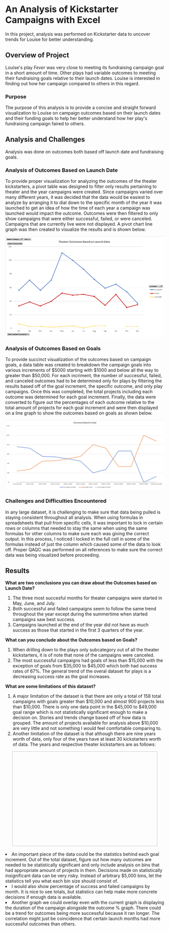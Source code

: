# An Analysis of Kickstarter Campaigns with Excel
In this project, analysis was performed on Kickstarter data to uncover trends for Louise for better understanding.

## Overview of Project
Louise's play *Fever* was very close to meeting its fundraising campaign goal in a short amount of time. Other plays had variable outcomes to meeting their fundraising goals relative to their launch dates. Louise is interested in finding out how her campaign compared to others in this regard.
### Purpose
The purpose of this analysis is to provide a concise and straight forward visualization to Louise on campaign outcomes based on their launch dates and their funding goals to help her better understand how her play's fundraising campaign faired to others.
## Analysis and Challenges
Analysis was done on outcomes both based off launch date and fundraising goals. 
### Analysis of Outcomes Based on Launch Date
To provide proper visualization for analyzing the outcomes of the theater kickstarters, a pivot table was designed to filter only results pertaining to theater and the year campaigns were created. Since campaigns varied over many different years, it was decided that the data would be easiest to analyze by arranging it to dial down to the specific month of the year it was launched to get an idea of how the time of each year a campaign was launched would impact the outcome. Outcomes were then filtered to only show campaigns that were either successful, failed, or were canceled. Campaigns that are currently live were not displayed. A pivot chart line graph was then created to visualize the results and is shown below.

![Theater_Outcomes_vs_Launch](https://github.com/smyoung88/kickstarter-analysis/blob/main/Resources/Theater_Outcomes_vs_Launch.png)

### Analysis of Outcomes Based on Goals
To provide succinct visualization of the outcomes based on campaign goals, a data table was created to breakdown the campaign goals into various increments of $5000 starting with $1000 and below all the way to greater than $50,000. For each incriment, the number of successful, failed, and canceled outcomes had to be determined only for plays by filtering the results based off of the goal increment, the specific outcome, and only play campaigns. Once this was completed, the total projects including each outcome was determined for each goal increment. Finally, the data were converted to figure out the percentages of each outcome relative to the total amount of projects for each goal increment and were then displayed on a line graph to show the outcomes based on goals as shown below.

![Outcomes_vs_Goals](https://github.com/smyoung88/kickstarter-analysis/blob/main/Resources/Outcomes_vs_Goals.png)

### Challenges and Difficulties Encountered
In any large dataset, it is challenging to make sure that data being pulled is staying consistent throughout all analysis. When using formulas in spreadsheets that pull from specific cells, it was important to lock in certain rows or columns that needed to stay the same when using the same formulas for other columns to make sure each was giving the correct output. In this process, I noticed I locked in the full cell in some of the formulas instead of just the column which caused some of the data to look off. Proper QAQC was performed on all references to make sure the correct data was being visualized before proceeding.

## Results

**What are two conclusions you can draw about the Outcomes based on Launch Date?**
  1. The three most succesful months for theater campaigns were started in May, June, and July.
  2. Both successful and failed campaigns seem to follow the same trend throughout the year except during the summertime when started campaigns saw best success.
  3. Campaigns launched at the end of the year did not have as much success as those that started in the first 3 quarters of the year.
  
**What can you conclude about the Outcomes based on Goals?**
  1. When drilling down to the plays only subcategory out of all the theater kickstarters, it is of note that none of the campaigns were canceled.
  2. The most successful campaigns had goals of less than $15,000 with the exception of goals from $35,000 to $45,000 which both had success rates of 67%. The general trend of the overal dataset for plays is a decreasing success rate as the goal increases.

**What are some limitations of this dataset?**
  1. A major limitation of the dataset is that there are only a total of 158 total campaigns with goals greater than $10,000 and almost 900 projects less than $10,000. There is only one data point in the $45,000 to $49,000 goal range which is not statistically significant enough to make a decision on. Stories and trends change based off of how data is grouped. The amount of projects available for analysis above $10,000 are very little and not something I would feel comfortable comparing to.
  2. Another limitation of the dataset is that although there are nine years worth of data, only four of the years have at least 30 kickstarters worth of data. The years and respective theater kickstarters are as follows:
  <p align="center">
  <img width="460" height="300 scr=![Theater_Kickstarters_by_Year](https://github.com/smyoung88/kickstarter-analysis/blob/main/Resources/Theater_Kickstarters_by_Year.png)
                           </p>
                           
  As seen, the most activity happened with theater kickstarters in 2014 through 2016.
    

**What are some other possible tables and/or graphs that we could create?**
  1. An important piece of the data could be the statistics behind each goal increment. Out of the total dataset, figure out how many outcomes are needed to be statistically significant and only include analysis on bins that had appropriate amount of projects in them. Decisions made on statistically insignificant data can be very risky. Instead of arbitrary $5,000 bins, let the statistics tell you what each bin size should consist of.
  2. I would also show percentage of success and failed campaigns by month. It is nice to see totals, but statistics can help make more concrete decisions if enough data is available.
  3. Another graph we could overlay even with the current graph is displaying the duration of the campaign alongside the outcome % graph.  There could be a trend for outcomes being more successful because it ran longer. The correlation might just be coincidence that certain launch months had more successful outcomes than others.
